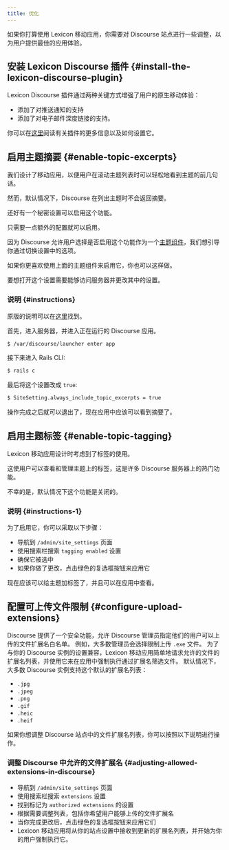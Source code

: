 ```yaml
---
title: 优化
---
```


如果你打算使用 Lexicon 移动应用，你需要对 Discourse 站点进行一些调整，以为用户提供最佳的应用体验。

## 安装 Lexicon Discourse 插件 {#install-the-lexicon-discourse-plugin}

Lexicon Discourse 插件通过两种关键方式增强了用户的原生移动体验：

- 添加了对推送通知的支持
- 添加了对电子邮件深度链接的支持。

你可以在[这里](./discourse-plugin.md)阅读有关插件的更多信息以及如何设置它。

## 启用主题摘要 {#enable-topic-excerpts}

我们设计了移动应用，以便用户在滚动主题列表时可以轻松地看到主题的前几句话。

然而，默认情况下，Discourse 在列出主题时不会返回摘要。

还好有一个秘密设置可以启用这个功能。

只需要一点额外的配置就可以启用。

因为 Discourse 允许用户选择是否启用这个功能作为一个[主题组件](https://meta.discourse.org/t/topic-list-excerpts-theme-component/151520)，我们想引导你通过切换设置中的选项。

如果你更喜欢使用上面的主题组件来启用它，你也可以这样做。

要想打开这个设置需要能够访问服务器并更改其中的设置。

### 说明 {#instructions}

原版的说明可以在[这里](https://meta.discourse.org/t/discourse-as-a-simple-personal-blog-engine/138244/4)找到。

首先，进入服务器，并进入正在运行的 Discourse 应用。

```sh
$ /var/discourse/launcher enter app
```

接下来进入 Rails CLI:

```sh
$ rails c
```

最后将这个设置改成 `true`:

```sh
$ SiteSetting.always_include_topic_excerpts = true
```

操作完成之后就可以退出了，现在应用中应该可以看到摘要了。

## 启用主题标签 {#enable-topic-tagging}

Lexicon 移动应用设计时考虑到了标签的使用。

这使用户可以查看和管理主题上的标签，这是许多 Discourse 服务器上的热门功能。

不幸的是，默认情况下这个功能是关闭的。

### 说明 {#instructions-1}

为了启用它，你可以采取以下步骤：

- 导航到 `/admin/site_settings` 页面
- 使用搜索栏搜索 `tagging enabled` 设置
- 确保它被选中
- 如果你做了更改，点击绿色的复选框按钮来应用它

现在应该可以给主题加标签了，并且可以在应用中查看。

## 配置可上传文件限制 {#configure-upload-extensions}

Discourse 提供了一个安全功能，允许 Discourse 管理员指定他们的用户可以上传的文件扩展名白名单。
例如，大多数管理员会选择限制上传 `.exe` 文件。
为了与你的 Discourse 实例的设置兼容，Lexicon 移动应用简单地请求允许的文件的扩展名列表，并使用它来在应用中强制执行通过扩展名筛选文件。
默认情况下，大多数 Discourse 实例支持这个默认的扩展名列表：

- `.jpg`
- `.jpeg`
- `.png`
- `.gif`
- `.heic`
- `.heif`

如果你想调整 Discourse 站点中的文件扩展名列表，你可以按照以下说明进行操作。

### 调整 Discourse 中允许的文件扩展名 {#adjusting-allowed-extensions-in-discourse}

- 导航到 `/admin/site_settings` 页面
- 使用搜索栏搜索 `extensions` 设置
- 找到标记为 `authorized extensions` 的设置
- 根据需要调整列表，包括你希望用户能够上传的文件扩展名
- 当你完成更改后，点击绿色的复选框按钮来应用它们
- Lexicon 移动应用将从你的站点设置中接收到更新的扩展名列表，并开始为你的用户强制执行它。
